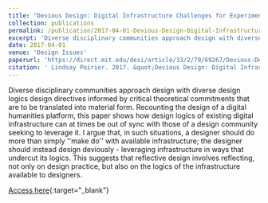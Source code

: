 ```yaml
---
title: "Devious Design: Digital Infrastructure Challenges for Experimental Ethnography"
collection: publications
permalink: /publication/2017-04-01-Devious-Design-Digital-Infrastructure-Challenges-for-Experimental-Ethnography
excerpt: 'Diverse disciplinary communities approach design with diverse design logics design directives informed by critical theoretical commitments that are to be translated into material form. Recounting the design of a digital humanities platform, this paper shows how design logics of existing digital infr...'
date: 2017-04-01
venue: 'Design Issues'
paperurl: 'https://direct.mit.edu/desi/article/33/2/70/69267/Devious-Design-Digital-Infrastructure-Challenges'
citation: ' Lindsay Poirier. 2017. &quot;Devious Design: Digital Infrastructure Challenges for Experimental Ethnography.&quot; <i>Design Issues</i> 33(2)'
---
```

Diverse disciplinary communities approach design with diverse design logics design directives informed by critical theoretical commitments that are to be translated into material form. Recounting the design of a digital humanities platform, this paper shows how design logics of existing digital infrastructure can at times be out of sync with those of a design community seeking to leverage it. I argue that, in such situations, a designer should do more than simply &apos;&apos;make do&apos;&apos; with available infrastructure; the designer should instead design deviously - leveraging infrastructure in ways that undercut its logics. This suggests that reflective design involves reflecting, not only on design practice, but also on the logics of the infrastructure available to designers.

[Access here](https://direct.mit.edu/desi/article/33/2/70/69267/Devious-Design-Digital-Infrastructure-Challenges){:target="_blank"}
